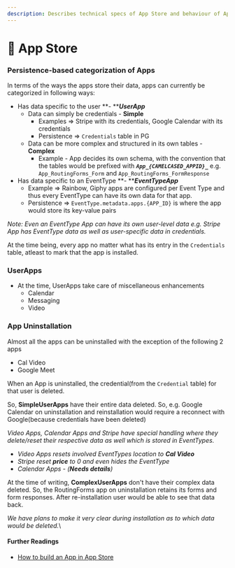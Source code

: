 ```yaml
---
description: Describes technical specs of App Store and behaviour of Apps available in it.
---
```


# 🏪 App Store

### Persistence-based categorization of Apps

In terms of the ways the apps store their data, apps can currently be categorized in following ways:

* Has data specific to the user **- **_**UserApp**_
  * Data can simply be credentials - **Simple**
    * Examples => Stripe with its credentials, Google Calendar with its credentials
    * Persistence =>  `Credentials` table in PG
  * Data can be more complex and structured in its own tables - **Complex**
    * Example - App decides its own schema, with the convention that the tables would be prefixed with _**`App_{CAMELCASED_APPID}_`**_ e.g. `App_RoutingForms_Form` and `App_RoutingForms_FormResponse`
* Has data specific to an EventType **- **_**EventTypeApp**_
  * Example =>  Rainbow, Giphy apps are configured per Event Type and thus every EventType can have its own data for that app.
  * Persistence => `EventType.metadata.apps.{APP_ID}` is where the app would store its key-value pairs



_Note: Even an EventType App can have its own user-level data e.g. Stripe App has EventType data as well as user-specific data in credentials._&#x20;

At the time being, every app no matter what has its entry in the `Credentials` table, atleast to mark that the app is installed.



### UserApps

* At the time, UserApps take care of miscellaneous enhancements
  * Calendar
  * Messaging
  * Video

### App Uninstallation

Almost all the apps can be uninstalled with the exception of the following 2 apps

* Cal Video
* Google Meet

When an App is uninstalled, the credential(from the `Credential` table) for that user is deleted.&#x20;

So, **SimpleUserApps** have their entire data deleted. So, e.g. Google Calendar on uninstallation and reinstallation would require a reconnect with Google(because credentials have been deleted)

_Video Apps, Calendar Apps and Stripe have special handling where they delete/reset their respective data as well which is stored in EventTypes._

* _Video Apps resets involved EventTypes location to **Cal Video**_
* _Stripe reset **price** to 0 and even hides the EventType_
* _Calendar Apps - (**Needs details**)_&#x20;

At the time of writing, **ComplexUserApps** don't have their complex data deleted. So, the RoutingForms app on uninstallation retains its forms and form responses. After re-installation user would be able to see that data back.

_We have plans to make it very clear during installation as to which data would be deleted._\




#### Further Readings

* [How to build an App in App Store](http://127.0.0.1:5000/s/vnsvL4GbkACtu7LWnJSR/how-to-guides/how-to-build-an-app)
